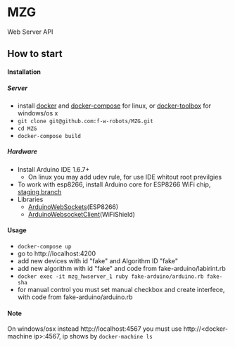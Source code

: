 # MZG
Web Server API

## How to start

#### Installation
##### Server

  - install [docker](https://docs.docker.com/linux/step_one/) and [docker-compose](https://docs.docker.com/compose/install/) for linux, or [docker-toolbox](https://www.docker.com/products/docker-toolbox) for windows/os x
  - ```git clone git@github.com:f-w-robots/MZG.git```
  - ```cd MZG```
  - ```docker-compose build```

##### Hardware
  - Install Arduino IDE 1.6.7+
    - On linux you may  add udev rule, for use IDE whitout root previlgies
  - To work with esp8266, install Arduino core for ESP8266 WiFi chip, [staging branch](https://github.com/esp8266/Arduino#staging-version-)
  - Libraries
    - [ArduinoWebSockets](https://github.com/Links2004/arduinoWebSockets)(ESP8266)
    - [ArduinoWebsocketClient](https://github.com/f-w-robots/ArduinoWebsocketClient)(WiFiShield)

#### Usage
  - ```docker-compose up```
  - go to http://localhost:4200
  - add new devices with id "fake" and Algorithm ID "fake"
  - add new algorithm with id "fake" and code from fake-arduino/labirint.rb
  - ```docker exec -it mzg_hwserver_1 ruby fake-arduino/arduino.rb fake-sha```
  - for manual control you must set manual checkbox and create interfece, with code from fake-arduino/arduino.rb

#### Note
On windows/osx instead http://localhost:4567 you must use http://\<docker-machine ip\>:4567, ip shows by ```docker-machine ls```
